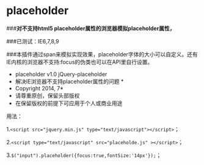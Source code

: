 # **placeholder**

###**对不支持html5 placeholder属性的浏览器模拟placeholder属性，**

###已测试：IE6,7,8,9

###本插件通过span来模拟实现效果，placeholder字体的大小可以自定义。还有IE内核的浏览器不支持:focus的伪类也可以在API里自行设置。


 * placeholder v1.0    jQuery-placeholder 
 * 解决IE浏览器不支持placeholder属性的问题 *
 * Copyright 2014, 7*
 * 请尊重原创，保留头部版权
 * 在保留版权的前提下可应用于个人或商业用途


用法：

1.`<script src="jquery.min.js" type="text/javascript"></script>`；

2.`<script type="text/javascript" src="placeholde.js" ></script>`；

3.`$("input").placeholder({focus:true,fontSize:'14px'});`；
